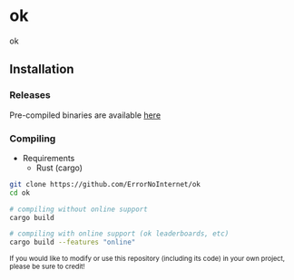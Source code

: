 # ok
ok

## Installation
### Releases
Pre-compiled binaries are available [here](https://github.com/ErrorNoInternet/ok/releases)

### Compiling
- Requirements
  - Rust (cargo)

```sh
git clone https://github.com/ErrorNoInternet/ok
cd ok

# compiling without online support
cargo build

# compiling with online support (ok leaderboards, etc)
cargo build --features "online"
```

<sub>If you would like to modify or use this repository (including its code) in your own project, please be sure to credit!</sub>

